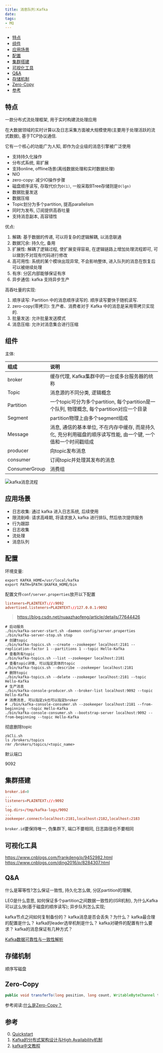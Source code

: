 ```yaml
---
title: 消息队列:Kafka
date:
tags:
- MQ
---
```

<!-- TOC -->

- [特点](#特点)
- [组件](#组件)
- [应用场景](#应用场景)
- [配置](#配置)
- [集群搭建](#集群搭建)
- [可视化工具](#可视化工具)
- [Q&A](#qa)
- [存储机制](#存储机制)
- [Zero-Copy](#zero-copy)
- [参考](#参考)

<!-- /TOC -->

## 特点

一款分布式流处理框架, 用于实时构建流处理应用

在大数据领域的实时计算以及日志采集方面被大规模使用(主要用于处理活跃的流式数据), 基于TCP协议通信.

它有一个核心的功能广为人知, 即作为企业级的消息引擎被广泛使用

* 支持持久化操作
* 分布式系统, 易扩展
* 支持online, offline场景(离线数据处理和实时数据处理)
* NIO
* zero-copy: 减少IO操作步骤
* 磁盘顺序读写, 存取代价为`O(1)`, 一般采取BTree存储则是`O(lgn)`
* 数据批量发送
* 数据压缩
* Topic划分为多个partition, 提高parallelism
* 同时为发布, 订阅提供高吞吐量
* 支持消息副本, 高容错性

优点:

1. 解耦: 基于数据的传递, 可以将复杂的逻辑解耦, 以消息联通
2. 数据冗余: 持久化, 备用
3. 扩展性: 解耦了逻辑过程, 使扩展变得容易, 在逻辑链路上增加处理流程即可, 可以做到不对现有代码进行修改
4. 高可用性: 系统的某个模块出现异常, 不会影响整体, 进入队列的消息在恢复后可以被继续处理
5. 有序: 分区内部能够保证有序
6. 异步通信: kafka 支持异步生产

高吞吐量的实现:

1. 顺序读写: Partition 中的消息顺序读写的. 顺序读写要快于随机读写.
2. zero-copy(零拷贝): 生产者、消费者对于 Kafka 中的消息是采用零拷贝实现的.
3. 批量发送: 允许批量发送模式
4. 消息压缩: 允许对消息集合进行压缩

## 组件

主体:

| 组成          | 说明                                                         |
| :------------ | :----------------------------------------------------------- |
| broker        | 缓存代理, Kafka集群中的一台或多台服务器的统称                |
| Topic         | 消息源的不同分类, 逻辑概念                                   |
| Partition     | 一个topic可分为多个partition, 每个partition是一个队列, 物理概念, 每个partition对应一个目录 |
| Segment       | partition物理上由多个segment组成                             |
| Message       | 消息, 通信的基本单位, 不在内存中缓存, 而是持久化, 充分利用磁盘的顺序读写性能, 由一个键, 一个值和一个时间戳组成 |
| producer      | 向topic发布消息                                              |
| consumer      | 订阅topic并处理其发布的消息                                  |
| ConsumerGroup | 消费组                                                       |

![kafka消息流程](https://gitee.com/LuVx/img/raw/master/kafka/kafka_msg.png)

## 应用场景

* 日志收集: 通过 kafka 进入日志系统, 后续使用
* 限流削峰: 请求高峰期, 将请求放入 kafka 进行排队, 然后依次提供服务
* 行为跟踪
* 日志收集
* 流处理
* 消息队列

## 配置

环境变量:
```shell
export KAFKA_HOME=/usr/local/kafka
export PATH=$PATH:$KAFKA_HOME/bin
```

配置文件`conf/server.properties`放开以下配置
```conf
listeners=PLAINTEXT://:9092
advertised.listeners=PLAINTEXT://127.0.0.1:9092
```
> https://blog.csdn.net/nuaazhaofeng/article/details/77644426


```shell
# 启动服务
./bin/kafka-server-start.sh -daemon config/server.properties
./bin/kafka-server-stop.sh stop
# 创建topic
./bin/kafka-topics.sh --create --zookeeper localhost:2181 --replication-factor 1 --partitions 1 --topic Hello-Kafka
# 查看所有topic
./bin/kafka-topics.sh --list --zookeeper localhost:2181
# 查看topic详情, 可以指定具体的topic
./bin/kafka-topics.sh --describe --zookeeper localhost:2181
# 删除topic
./bin/kafka-topics.sh --delete --zookeeper localhost:2181 --topic Hello-Kafka
# 生产消息
./bin/kafka-console-producer.sh --broker-list localhost:9092 --topic Hello-Kafka
# 消费消息, 可以指定zk也可以指定broker
# ./bin/kafka-console-consumer.sh --zookeeper localhost:2181 --from-beginning --topic Hello-Kafka
./bin/kafka-console-consumer.sh --bootstrap-server localhost:9092 --from-beginning --topic Hello-Kafka
```

彻底删除topic
```shell
zkCli.sh
ls /brokers/topics
rmr /brokers/topics/<topic_name>
```

默认端口

9092

## 集群搭建


```conf
broker.id=0
...
listeners=PLAINTEXT://:9092
...
log.dirs=/tmp/kafka-logs/9092
...
zookeeper.connect=localhost:2181,localhost:2182,localhost:2183
```

`broker.id`要保持唯一, 伪集群下, 端口不要相同, 日志路径也不要相同

## 可视化工具

https://www.cnblogs.com/frankdeng/p/9452982.html
https://www.cnblogs.com/ding2016/p/8284307.html




## Q&A

什么是幂等性?怎么保证一致性, 持久化怎么做, 分区partition的理解,

LEO是什么意思, 如何保证多个partition之间数据一致性的(ISR机制),
为什么Kafka可以这么快(基于磁盘的顺序读写);
异步队列怎么实现;

kafka节点之间如何复制备份的？
kafka消息是否会丢失？为什么？
kafka最合理的配置是什么？
kafka的leader选举机制是什么？
kafka对硬件的配置有什么要求？
kafka的消息保证有几种方式？

[Kafka数据可靠性与一致性解析](https://blog.csdn.net/lizhitao/article/details/52296102)

## 存储机制


顺序写磁盘

## Zero-Copy

```java
public void transferTo(long position, long count, WritableByteChannel target);
```

参考阅读:[什么是Zero-Copy？](https://blog.csdn.net/u013256816/article/details/52589524)


## 参考

0. [Quickstart](https://kafka.apache.org/quickstart)
1. [Kafka的分布式架构设计与High Availability机制](http://josh-persistence.iteye.com/blog/2234636)
2. [kafka中文教程](http://orchome.com/kafka/index#/collapse-1005)
